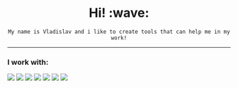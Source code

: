 <h1 align='center'> Hi! :wave:</h1>
<p align='center'><code>My name is Vladislav and i like to create tools that can help me in my work!</code></p>

---
### I work with:
![](https://img.shields.io/badge/Tools-Kubernetes-informational?style=flat&logo=kubernetes&logoColor=white&color=blue)
![](https://img.shields.io/badge/Tools-Docker-informational?style=flat&logo=docker&logoColor=white&color=blue)
![](https://img.shields.io/badge/CI/CD-GitLab-informational?style=flat&logo=gitlab&logoColor=white&color=blue)
![](https://img.shields.io/badge/CI/CD-Jenkins-informational?style=flat&logo=jenkins&logoColor=white&color=blue)
![](https://img.shields.io/badge/OS-Linux-informational?style=flat&logo=linux&logoColor=white&color=blue)
![](https://img.shields.io/badge/Language-GoLang-informational?style=flat&logo=go&logoColor=white&color=blue)
![](https://img.shields.io/badge/Language-Python-informational?style=flat&logo=python&logoColor=white&color=blue)
